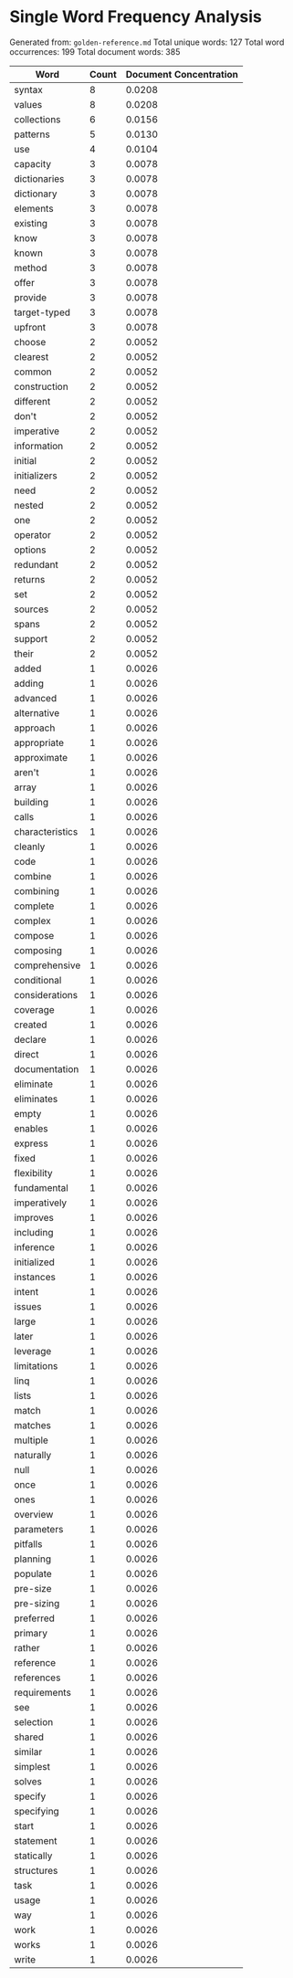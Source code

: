 # Single Word Frequency Analysis

Generated from: `golden-reference.md`
Total unique words: 127
Total word occurrences: 199
Total document words: 385

| Word | Count | Document Concentration |
|------|-------|------------------------|
| syntax | 8 | 0.0208 |
| values | 8 | 0.0208 |
| collections | 6 | 0.0156 |
| patterns | 5 | 0.0130 |
| use | 4 | 0.0104 |
| capacity | 3 | 0.0078 |
| dictionaries | 3 | 0.0078 |
| dictionary | 3 | 0.0078 |
| elements | 3 | 0.0078 |
| existing | 3 | 0.0078 |
| know | 3 | 0.0078 |
| known | 3 | 0.0078 |
| method | 3 | 0.0078 |
| offer | 3 | 0.0078 |
| provide | 3 | 0.0078 |
| target-typed | 3 | 0.0078 |
| upfront | 3 | 0.0078 |
| choose | 2 | 0.0052 |
| clearest | 2 | 0.0052 |
| common | 2 | 0.0052 |
| construction | 2 | 0.0052 |
| different | 2 | 0.0052 |
| don't | 2 | 0.0052 |
| imperative | 2 | 0.0052 |
| information | 2 | 0.0052 |
| initial | 2 | 0.0052 |
| initializers | 2 | 0.0052 |
| need | 2 | 0.0052 |
| nested | 2 | 0.0052 |
| one | 2 | 0.0052 |
| operator | 2 | 0.0052 |
| options | 2 | 0.0052 |
| redundant | 2 | 0.0052 |
| returns | 2 | 0.0052 |
| set | 2 | 0.0052 |
| sources | 2 | 0.0052 |
| spans | 2 | 0.0052 |
| support | 2 | 0.0052 |
| their | 2 | 0.0052 |
| added | 1 | 0.0026 |
| adding | 1 | 0.0026 |
| advanced | 1 | 0.0026 |
| alternative | 1 | 0.0026 |
| approach | 1 | 0.0026 |
| appropriate | 1 | 0.0026 |
| approximate | 1 | 0.0026 |
| aren't | 1 | 0.0026 |
| array | 1 | 0.0026 |
| building | 1 | 0.0026 |
| calls | 1 | 0.0026 |
| characteristics | 1 | 0.0026 |
| cleanly | 1 | 0.0026 |
| code | 1 | 0.0026 |
| combine | 1 | 0.0026 |
| combining | 1 | 0.0026 |
| complete | 1 | 0.0026 |
| complex | 1 | 0.0026 |
| compose | 1 | 0.0026 |
| composing | 1 | 0.0026 |
| comprehensive | 1 | 0.0026 |
| conditional | 1 | 0.0026 |
| considerations | 1 | 0.0026 |
| coverage | 1 | 0.0026 |
| created | 1 | 0.0026 |
| declare | 1 | 0.0026 |
| direct | 1 | 0.0026 |
| documentation | 1 | 0.0026 |
| eliminate | 1 | 0.0026 |
| eliminates | 1 | 0.0026 |
| empty | 1 | 0.0026 |
| enables | 1 | 0.0026 |
| express | 1 | 0.0026 |
| fixed | 1 | 0.0026 |
| flexibility | 1 | 0.0026 |
| fundamental | 1 | 0.0026 |
| imperatively | 1 | 0.0026 |
| improves | 1 | 0.0026 |
| including | 1 | 0.0026 |
| inference | 1 | 0.0026 |
| initialized | 1 | 0.0026 |
| instances | 1 | 0.0026 |
| intent | 1 | 0.0026 |
| issues | 1 | 0.0026 |
| large | 1 | 0.0026 |
| later | 1 | 0.0026 |
| leverage | 1 | 0.0026 |
| limitations | 1 | 0.0026 |
| linq | 1 | 0.0026 |
| lists | 1 | 0.0026 |
| match | 1 | 0.0026 |
| matches | 1 | 0.0026 |
| multiple | 1 | 0.0026 |
| naturally | 1 | 0.0026 |
| null | 1 | 0.0026 |
| once | 1 | 0.0026 |
| ones | 1 | 0.0026 |
| overview | 1 | 0.0026 |
| parameters | 1 | 0.0026 |
| pitfalls | 1 | 0.0026 |
| planning | 1 | 0.0026 |
| populate | 1 | 0.0026 |
| pre-size | 1 | 0.0026 |
| pre-sizing | 1 | 0.0026 |
| preferred | 1 | 0.0026 |
| primary | 1 | 0.0026 |
| rather | 1 | 0.0026 |
| reference | 1 | 0.0026 |
| references | 1 | 0.0026 |
| requirements | 1 | 0.0026 |
| see | 1 | 0.0026 |
| selection | 1 | 0.0026 |
| shared | 1 | 0.0026 |
| similar | 1 | 0.0026 |
| simplest | 1 | 0.0026 |
| solves | 1 | 0.0026 |
| specify | 1 | 0.0026 |
| specifying | 1 | 0.0026 |
| start | 1 | 0.0026 |
| statement | 1 | 0.0026 |
| statically | 1 | 0.0026 |
| structures | 1 | 0.0026 |
| task | 1 | 0.0026 |
| usage | 1 | 0.0026 |
| way | 1 | 0.0026 |
| work | 1 | 0.0026 |
| works | 1 | 0.0026 |
| write | 1 | 0.0026 |
